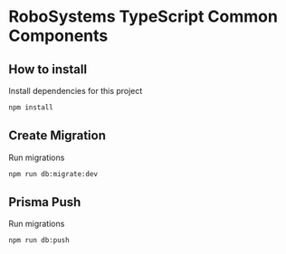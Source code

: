 # RoboSystems TypeScript Common Components

## How to install

Install dependencies for this project

```sh
npm install
```

## Create Migration

Run migrations

```sh
npm run db:migrate:dev
```

## Prisma Push

Run migrations

```sh
npm run db:push
```
